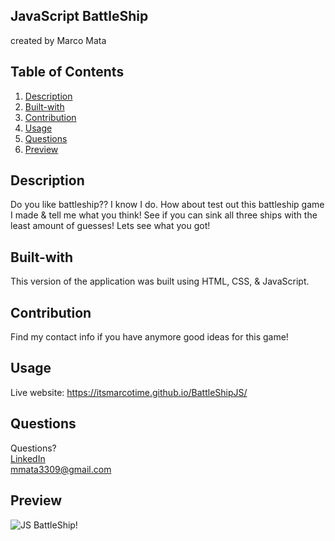 ## JavaScript BattleShip
created by Marco Mata

## Table of Contents
1. [Description](#description)
2. [Built-with](#built-with)
3. [Contribution](#contribution)
4. [Usage](#usage)
6. [Questions](#questions)
7. [Preview](#preview)

## Description
Do you like battleship?? I know I do. How about test out this battleship game I made & tell me what you think! See if you can sink all three ships with the least amount of guesses! Lets see what you got!

## Built-with
This version of the application was built using HTML, CSS, & JavaScript.

## Contribution
Find my contact info if you have anymore good ideas for this game!

## Usage
Live website: https://itsmarcotime.github.io/BattleShipJS/

## Questions
Questions? <br /> 
<a href="https://www.linkedin.com/in/marco-mata-8165bb175/">LinkedIn</a><br />
mmata3309@gmail.com

## Preview
![JS BattleShip!](https://user-images.githubusercontent.com/101440634/210126415-0f73d045-e635-434f-994c-fa48593c53d1.png)